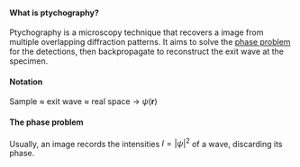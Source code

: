 <!-- ### Introduction to Ptychography -->


#### What is ptychography?
Ptychography is a microscopy technique that recovers a image from multiple overlapping diffraction patterns. It aims to solve the [phase problem](#the-phase-problem) for the detections, then backpropagate to reconstruct the exit wave at the specimen.

#### Notation

Sample &approx; exit wave &approx; real space &rarr; $\psi(\mathbf{r})$

#### The phase problem
Usually, an image records the intensities $I = |\psi|^2$ of a wave, discarding its phase.
